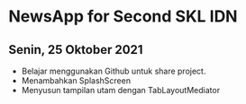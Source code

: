 # NewsApp for Second SKL IDN
## Senin, 25 Oktober 2021
* Belajar menggunakan Github untuk share project.
* Menambahkan SplashScreen
* Menyusun tampilan utam dengan TabLayoutMediator
